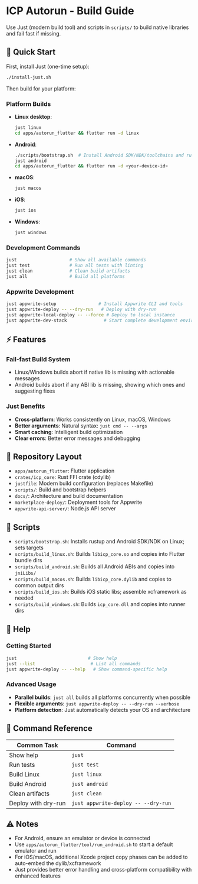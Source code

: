 # ICP Autorun - Build Guide

Use Just (modern build tool) and scripts in `scripts/` to build native libraries and fail fast if missing.

## 🚀 Quick Start

First, install Just (one-time setup):
```bash
./install-just.sh
```

Then build for your platform:

### Platform Builds
- **Linux desktop**:
  ```bash
  just linux
  cd apps/autorun_flutter && flutter run -d linux
  ```
- **Android**:
  ```bash
  ./scripts/bootstrap.sh  # Install Android SDK/NDK/toolchains and rust targets
  just android
  cd apps/autorun_flutter && flutter run -d <your-device-id>
  ```
- **macOS**:
  ```bash
  just macos
  ```
- **iOS**:
  ```bash
  just ios
  ```
- **Windows**:
  ```bash
  just windows
  ```

### Development Commands
```bash
just                    # Show all available commands
just test               # Run all tests with linting
just clean              # Clean build artifacts
just all                # Build all platforms
```

### Appwrite Development
```bash
just appwrite-setup                # Install Appwrite CLI and tools
just appwrite-deploy -- --dry-run   # Deploy with dry-run
just appwrite-local-deploy -- --force # Deploy to local instance
just appwrite-dev-stack              # Start complete development environment
```

## ⚡ Features

### Fail-fast Build System
- Linux/Windows builds abort if native lib is missing with actionable messages
- Android builds abort if any ABI lib is missing, showing which ones and suggesting fixes

### Just Benefits
- **Cross-platform**: Works consistently on Linux, macOS, Windows
- **Better arguments**: Natural syntax: `just cmd -- --args`
- **Smart caching**: Intelligent build optimization
- **Clear errors**: Better error messages and debugging

## 📁 Repository Layout

- `apps/autorun_flutter`: Flutter application
- `crates/icp_core`: Rust FFI crate (cdylib)
- `justfile`: Modern build configuration (replaces Makefile)
- `scripts/`: Build and bootstrap helpers
- `docs/`: Architecture and build documentation
- `marketplace-deploy/`: Deployment tools for Appwrite
- `appwrite-api-server/`: Node.js API server

## 🔧 Scripts

- `scripts/bootstrap.sh`: Installs rustup and Android SDK/NDK on Linux; sets targets
- `scripts/build_linux.sh`: Builds `libicp_core.so` and copies into Flutter bundle dirs
- `scripts/build_android.sh`: Builds all Android ABIs and copies into `jniLibs/`
- `scripts/build_macos.sh`: Builds `libicp_core.dylib` and copies to common output dirs
- `scripts/build_ios.sh`: Builds iOS static libs; assemble xcframework as needed
- `scripts/build_windows.sh`: Builds `icp_core.dll` and copies into runner dirs

## 📖 Help

### Getting Started
```bash
just                           # Show help
just --list                     # List all commands
just appwrite-deploy -- --help   # Show command-specific help
```

### Advanced Usage
- **Parallel builds**: `just all` builds all platforms concurrently when possible
- **Flexible arguments**: `just appwrite-deploy -- --dry-run --verbose`
- **Platform detection**: Just automatically detects your OS and architecture

## 📖 Command Reference

| Common Task | Command |
|-------------|---------|
| Show help | `just` |
| Run tests | `just test` |
| Build Linux | `just linux` |
| Build Android | `just android` |
| Clean artifacts | `just clean` |
| Deploy with dry-run | `just appwrite-deploy -- --dry-run` |

## ⚠️ Notes

- For Android, ensure an emulator or device is connected
- Use `apps/autorun_flutter/tool/run_android.sh` to start a default emulator and run
- For iOS/macOS, additional Xcode project copy phases can be added to auto-embed the dylib/xcframework
- Just provides better error handling and cross-platform compatibility with enhanced features
